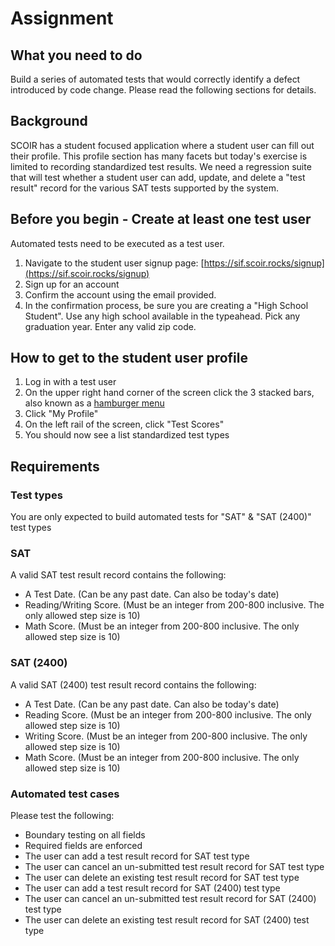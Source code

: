 # Assignment
## What you need to do
Build a series of automated tests that would correctly identify a defect introduced by code change. Please read the following sections for details.

## Background
SCOIR has a student focused application where a student user can fill out their profile. This profile section has many facets but today's exercise is limited to recording standardized test results. We need a regression suite that will test whether a student user can add, update, and delete a "test result" record for the various SAT tests supported by the system.

## Before you begin - Create at least one test user
Automated tests need to be executed as a test user.

1. Navigate to the student user signup page: [https://sif.scoir.rocks/signup](https://sif.scoir.rocks/signup)
1. Sign up for an account
1. Confirm the account using the email provided.
1. In the confirmation process, be sure you are creating a "High School Student". Use any high school available in the typeahead. Pick any graduation year. Enter any valid zip code.

## How to get to the student user profile
1. Log in with a test user
1. On the upper right hand corner of the screen click the 3 stacked bars, also known as a [hamburger menu](https://en.wikipedia.org/wiki/Hamburger_button)
1. Click "My Profile"
1. On the left rail of the screen, click "Test Scores"
1. You should now see a list standardized test types

## Requirements
### Test types
You are only expected to build automated tests for "SAT" & "SAT (2400)" test types

### SAT
A valid SAT test result record contains the following:
* A Test Date. (Can be any past date. Can also be today's date)
* Reading/Writing Score. (Must be an integer from 200-800 inclusive. The only allowed step size is 10)
* Math Score. (Must be an integer from 200-800 inclusive. The only allowed step size is 10)

### SAT (2400)
A valid SAT (2400) test result record contains the following:
* A Test Date. (Can be any past date. Can also be today's date)
* Reading Score. (Must be an integer from 200-800 inclusive. The only allowed step size is 10)
* Writing Score. (Must be an integer from 200-800 inclusive. The only allowed step size is 10)
* Math Score. (Must be an integer from 200-800 inclusive. The only allowed step size is 10)

### Automated test cases
Please test the following:
* Boundary testing on all fields
* Required fields are enforced
* The user can add a test result record for SAT test type
* The user can cancel an un-submitted test result record for SAT test type
* The user can delete an existing test result record for SAT test type
* The user can add a test result record for SAT (2400) test type
* The user can cancel an un-submitted test result record for SAT (2400) test type
* The user can delete an existing test result record for SAT (2400) test type
